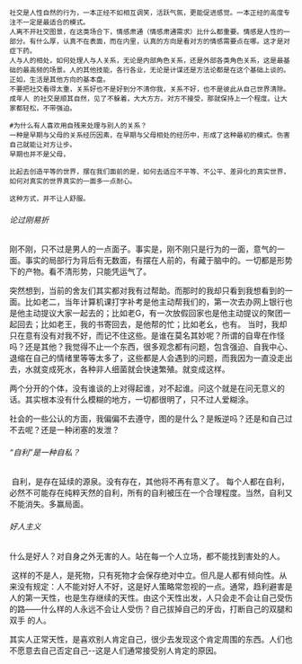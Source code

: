 ```shell
社交是人性自然的行为，一本正经不如相互调笑，活跃气氛，更能促进感觉。一本正经的高度专注不一定是最适合的模式。
人离不开社交图景，在这类场合下，情感肃通（情感肃通需求）比什么都重要。情感是人性的一部分。有什么厚，认真不在表面，而在内里，认真的方向是看对方的情感需要点在哪。这才是对症下药。
人与人的相处，如何处理人与人关系，无论是内部角色关系，还是外部各类角色关系，这是最基础的最高频的场景。人的其他技能，各行各业，无论是计谋还是方法论都是在这个基础上谈的。正如，生活是其他方向的基本盘。
不要把社交看得太重，关系好也不是好到分不清你我，关系不好，也不是彼此从自己世界清除。成年人 的社交是顺其自然，见了不躲着，大大方方。对方不接受，那就保持上一个程度。让大家都轻松，不带强迫。
```



```shell
#为什么有人喜欢用自残来处理与别人的关系？
一种是早期与父母的关系经历因素，在早期与父母相处的经历中，形成了这种最初的模式。伤害自己就能让对方让步。
早期也并不是父母，

比起去创造平等的世界，摆在我们面前的是，如何去适应不平等、不公平、差异化的真实世界，如何对真实的世界真实的一面多一点耐心。

这种方式，并不让人舒服。
```

###### 论过刚易折

​		刚不刚，只不过是男人的一点面子。事实是，刚不刚只是行为的一面，意气的一面。事实的局部行为背后有无数面，有摆在人前的，有藏于脑中的。一切都是形势下的产物。看不清形势，只能凭运气了。



突然想到，当前的舍友们其实都对我有过帮助。而那时的我却只看到我想看到的一面。比如老二，当年计算机课打字补考是他主动帮我们的，第一次去办网上银行也是他主动提议大家一起去的；比如老G，有一次放假回家也是他主动提议的聚团一起回去；比如老王，我的书寄回去，是他帮的忙；比如老幺，也有。
当时，我却只在意有没有对我不好，而记不住这些。是谁在莫名其妙呢？所谓的自卑在作怪吗？还是其他？我觉得不止一个东西，很多观念都有问题，包含强迫、自我中心、退缩在自己的情绪里等等太多了，这些都是人会遇到的问题，而我因为一直没走出去，水就变成死水，各种非人细菌就会快速繁殖。就变成这样。

两个分开的个体，没有谁谈的上对得起谁，对不起谁。问这个就是在问无意义的话。其实根本没有什么模糊的地方，一切都很明了，只不过人爱糊涂。

社会的一些公认的方面，我偏偏不去遵守，图的是什么？是叛逆吗？还是和自己过不去呢？还是一种闭塞的发泄？



###### “自利”是一种自私？

​		自利，是存在延续的源泉。没有存在，其他将不再有意义了。
​		每个人都在自利，必然不可能存在纯粹天然的自利，所有的自利被压在一个合理程度。当然，自利又不能消失。多赢局面。



###### 好人主义

​		什么是好人？对自身之外无害的人。站在每一个人立场，都不能找到害处的人。

​		这样的不是人，是死物，只有死物才会保存绝对中立。但凡是人都有倾向性。
​		从来没有规定：人不能对好人不好，这是好人策略常忽视的一点。通常，趋利避害是人的第一天性，也是生存继续的天性。由这个天性出发，人只会走不会让自己受伤的路——什么样的人永远不会让人受伤？自己拔掉自己的牙齿，打断自己的双腿和双手 的人。	



其实人正常天性，是喜欢别人肯定自己，很少去发现这个肯定周围的东西。人们也不愿意去自己否定自己--这是人们通常接受别人肯定的原因。



